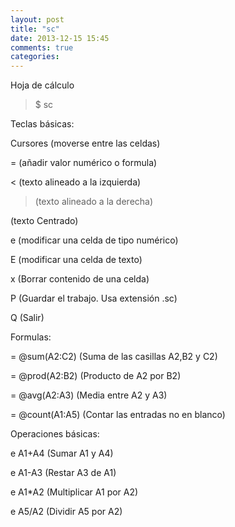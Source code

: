```yaml
---
layout: post
title: "sc"
date: 2013-12-15 15:45
comments: true
categories: 
---
```

Hoja de cálculo

>$ sc

Teclas básicas:

Cursores (moverse entre las celdas)

= (añadir valor numérico o formula)

< (texto alineado a la izquierda)

> (texto alineado a la derecha)

 (texto Centrado)

e (modificar una celda de tipo numérico)

E (modificar una celda de texto)

x (Borrar contenido de una celda)

P (Guardar el trabajo. Usa extensión .sc)

Q (Salir)

Formulas:

= @sum(A2:C2) (Suma de las casillas A2,B2 y C2)

= @prod(A2:B2) (Producto de A2 por B2)

= @avg(A2:A3) (Media entre A2 y A3)

= @count(A1:A5) (Contar las entradas no en blanco)

Operaciones básicas:

e A1+A4 (Sumar A1 y A4)

e A1-A3 (Restar A3 de A1)

e A1*A2 (Multiplicar A1 por A2)

e A5/A2 (Dividir A5 por A2)

